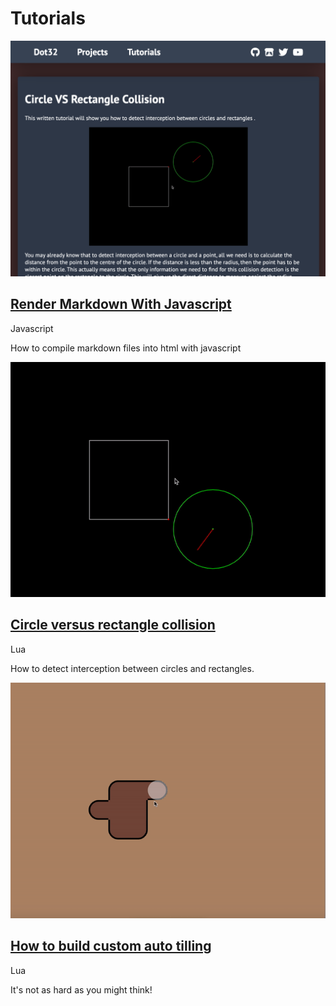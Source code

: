 # Tutorials

<p></p>
<div class=largeLink>
	<a href="/tutorials/render-markdown-with-javascript" onClick="setContent('tutorials/render-markdown-with-javascript'); return false">
		<img src="/tutorials/mysite.png">
	</a>
	<div>
		<a href="/tutorials/render-markdown-with-javascript" onClick="setContent('tutorials/render-markdown-with-javascript'); return false">
			<h2>Render Markdown With Javascript</h2>
		</a>
		<span class="language">Javascript</span>
		<p>How to compile markdown files into html with javascript</p>
	</div>
</div>
<p></p>
<div class=largeLink>
	<a href="/tutorials/circle-vs-rectangle-collision" onClick="setContent('tutorials/circle-vs-rectangle-collision'); return false">
		<img src="/tutorials/rectvcircle.gif">
	</a>
	<div>
		<a href="/tutorials/circle-vs-rectangle-collision" onClick="setContent('tutorials/circle-vs-rectangle-collision'); return false">
			<h2>Circle versus rectangle collision</h2>
		</a>
		<span class="language">Lua</span>
		<p>How to detect interception between circles and rectangles.</p>
	</div>
</div>
<p></p>
<div class=largeLink>
	<a href="/tutorials/auto-tilling" onClick="setContent('tutorials/auto-tilling'); return false">
		<img src="/tutorials/autotilling.gif">
	</a>
	<div>
		<a href="/tutorials/auto-tilling" onClick="setContent('tutorials/auto-tilling'); return false">
			<h2>How to build custom auto tilling</h2>
		</a>
		<span class="language">Lua</span>
		<p>It's not as hard as you might think!</p>
	</div>
</div>